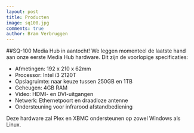 ```yaml
---
layout: post
title: Producten
image: sq100.jpg
comments: true
author: Bram Verbruggen
---
```

##SQ-100 Media Hub in aantocht!
We leggen momenteel de laatste hand aan onze eerste Media Hub hardware. Dit zijn de voorlopige specificaties:
  
* Afmetingen: 192 x 210 x 62mm
* Processor: Intel i3 2120T
* Opslagruimte: naar keuze tussen 250GB en 1TB
* Geheugen: 4GB RAM
* Video: HDMI- en DVI-uitgangen
* Netwerk: Ethernetpoort en draadloze antenne
* Ondersteuning voor infrarood afstandbediening

Deze hardware zal Plex en XBMC ondersteunen op zowel Windows als Linux.

